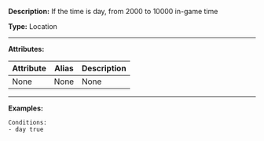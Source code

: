 **Description:** If the time is day, from 2000 to 10000 in-game time

**Type:** Location

---

**Attributes:**

| Attribute | Alias | Description |
| --------- | ----- | ----------- |
| None      | None  | None        |

---

**Examples:**

```
Conditions:
- day true
```


